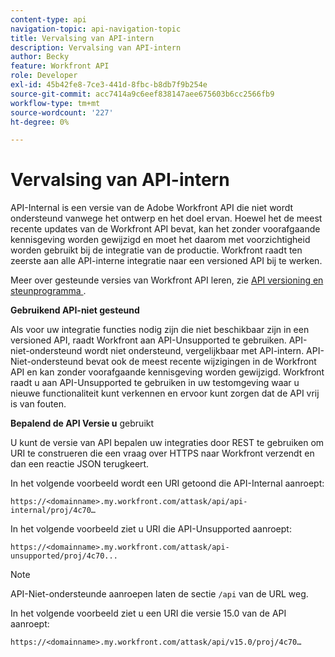 ```yaml
---
content-type: api
navigation-topic: api-navigation-topic
title: Vervalsing van API-intern
description: Vervalsing van API-intern
author: Becky
feature: Workfront API
role: Developer
exl-id: 45b42fe8-7ce3-441d-8fbc-b8db7f9b254e
source-git-commit: acc7414a9c6eef838147aee675603b6cc2566fb9
workflow-type: tm+mt
source-wordcount: '227'
ht-degree: 0%

---
```


# Vervalsing van API-intern

API-Internal is een versie van de Adobe Workfront API die niet wordt ondersteund vanwege het ontwerp en het doel ervan. Hoewel het de meest recente updates van de Workfront API bevat, kan het zonder voorafgaande kennisgeving worden gewijzigd en moet het daarom met voorzichtigheid worden gebruikt bij de integratie van de productie. Workfront raadt ten zeerste aan alle API-interne integratie naar een versioned API bij te werken.

Meer over gesteunde versies van Workfront API leren, zie [ API versioning en steunprogramma ](../../wf-api/api/api-version-support-schedule.md).

**Gebruikend API-niet gesteund**

Als voor uw integratie functies nodig zijn die niet beschikbaar zijn in een versioned API, raadt Workfront aan API-Unsupported te gebruiken. API-niet-ondersteund wordt niet ondersteund, vergelijkbaar met API-intern. API-Niet-ondersteund bevat ook de meest recente wijzigingen in de Workfront API en kan zonder voorafgaande kennisgeving worden gewijzigd. Workfront raadt u aan API-Unsupported te gebruiken in uw testomgeving waar u nieuwe functionaliteit kunt verkennen en ervoor kunt zorgen dat de API vrij is van fouten.

**Bepalend de API Versie u** gebruikt

U kunt de versie van API bepalen uw integraties door REST te gebruiken om URI te construeren die een vraag over HTTPS naar Workfront verzendt en dan een reactie JSON terugkeert.

In het volgende voorbeeld wordt een URI getoond die API-Internal aanroept:

```
https://<domainname>.my.workfront.com/attask/api/api-internal/proj/4c70…
```

In het volgende voorbeeld ziet u URI die API-Unsupported aanroept:

```
https://<domainname>.my.workfront.com/attask/api-unsupported/proj/4c70...
```

>[!NOTE]
>
>API-Niet-ondersteunde aanroepen laten de sectie `/api` van de URL weg.

In het volgende voorbeeld ziet u een URI die versie 15.0 van de API aanroept:

```
https://<domainname>.my.workfront.com/attask/api/v15.0/proj/4c70…
```
